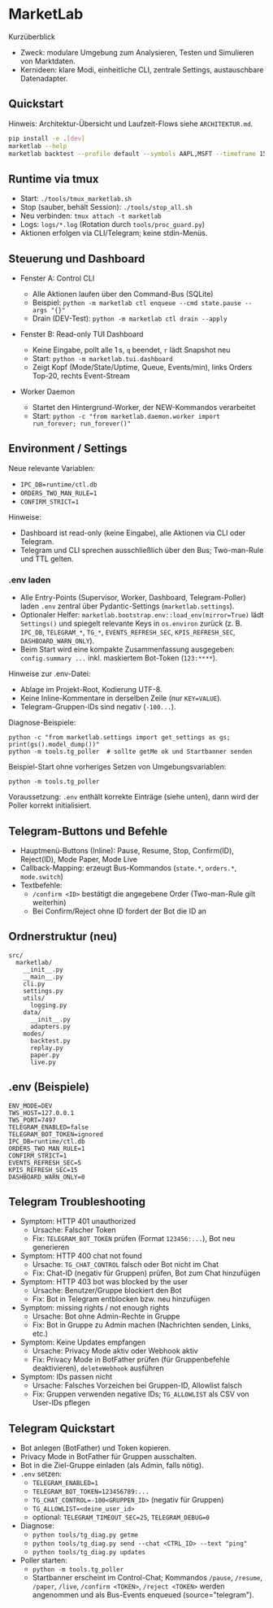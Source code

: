 
# MarketLab

Kurzüberblick
- Zweck: modulare Umgebung zum Analysieren, Testen und Simulieren von Marktdaten.
- Kernideen: klare Modi, einheitliche CLI, zentrale Settings, austauschbare Datenadapter.

## Quickstart
Hinweis: Architektur-Übersicht und Laufzeit-Flows siehe `ARCHITEKTUR.md`.
```bash
pip install -e .[dev]
marketlab --help
marketlab backtest --profile default --symbols AAPL,MSFT --timeframe 15m
```

## Runtime via tmux
- Start: `./tools/tmux_marketlab.sh`
- Stop (sauber, behält Session): `./tools/stop_all.sh`
- Neu verbinden: `tmux attach -t marketlab`
- Logs: `logs/*.log` (Rotation durch `tools/proc_guard.py`)
- Aktionen erfolgen via CLI/Telegram; keine stdin-Menüs.

## Steuerung und Dashboard

- Fenster A: Control CLI
  - Alle Aktionen laufen über den Command-Bus (SQLite)
  - Beispiel: `python -m marketlab ctl enqueue --cmd state.pause --args "{}"`
  - Drain (DEV-Test): `python -m marketlab ctl drain --apply`

- Fenster B: Read-only TUI Dashboard
  - Keine Eingabe, pollt alle 1 s, `q` beendet, `r` lädt Snapshot neu
  - Start: `python -m marketlab.tui.dashboard`
  - Zeigt Kopf (Mode/State/Uptime, Queue, Events/min), links Orders Top-20, rechts Event-Stream

- Worker Daemon
  - Startet den Hintergrund-Worker, der NEW-Kommandos verarbeitet
  - Start: `python -c "from marketlab.daemon.worker import run_forever; run_forever()"`

## Environment / Settings

Neue relevante Variablen:
- `IPC_DB=runtime/ctl.db`
- `ORDERS_TWO_MAN_RULE=1`
- `CONFIRM_STRICT=1`

Hinweise:
- Dashboard ist read-only (keine Eingabe), alle Aktionen via CLI oder Telegram.
- Telegram und CLI sprechen ausschließlich über den Bus; Two-man-Rule und TTL gelten.

### .env laden

- Alle Entry-Points (Supervisor, Worker, Dashboard, Telegram-Poller) laden `.env` zentral über Pydantic-Settings (`marketlab.settings`).
- Optionaler Helfer: `marketlab.bootstrap.env::load_env(mirror=True)` lädt `Settings()` und spiegelt relevante Keys in `os.environ` zurück (z. B. `IPC_DB`, `TELEGRAM_*`, `TG_*`, `EVENTS_REFRESH_SEC`, `KPIS_REFRESH_SEC`, `DASHBOARD_WARN_ONLY`).
- Beim Start wird eine kompakte Zusammenfassung ausgegeben: `config.summary ...` inkl. maskiertem Bot-Token (`123:****`).

Hinweise zur .env-Datei:
- Ablage im Projekt-Root, Kodierung UTF-8.
- Keine Inline-Kommentare in derselben Zeile (nur `KEY=VALUE`).
- Telegram-Gruppen-IDs sind negativ (`-100...`).

Diagnose-Beispiele:
```
python -c "from marketlab.settings import get_settings as gs; print(gs().model_dump())"
python -m tools.tg_poller  # sollte getMe ok und Startbanner senden
```

Beispiel-Start ohne vorheriges Setzen von Umgebungsvariablen:
```
python -m tools.tg_poller
```
Voraussetzung: `.env` enthält korrekte Einträge (siehe unten), dann wird der Poller korrekt initialisiert.

## Telegram-Buttons und Befehle

- Hauptmenü-Buttons (Inline): Pause, Resume, Stop, Confirm(ID), Reject(ID), Mode Paper, Mode Live
- Callback-Mapping: erzeugt Bus-Kommandos (`state.*`, `orders.*`, `mode.switch`)
- Textbefehle:
  - `/confirm <ID>` bestätigt die angegebene Order (Two-man-Rule gilt weiterhin)
  - Bei Confirm/Reject ohne ID fordert der Bot die ID an

## Ordnerstruktur (neu)
```
src/
  marketlab/
    __init__.py
    __main__.py
    cli.py
    settings.py
    utils/
      logging.py
    data/
      __init__.py
      adapters.py
    modes/
      backtest.py
      replay.py
      paper.py
      live.py
```

## .env (Beispiele)
```
ENV_MODE=DEV
TWS_HOST=127.0.0.1
TWS_PORT=7497
TELEGRAM_ENABLED=false
TELEGRAM_BOT_TOKEN=ignored
IPC_DB=runtime/ctl.db
ORDERS_TWO_MAN_RULE=1
CONFIRM_STRICT=1
EVENTS_REFRESH_SEC=5
KPIS_REFRESH_SEC=15
DASHBOARD_WARN_ONLY=0
```

## Telegram Troubleshooting

- Symptom: HTTP 401 unauthorized
  - Ursache: Falscher Token
  - Fix: `TELEGRAM_BOT_TOKEN` prüfen (Format `123456:...`), Bot neu generieren
- Symptom: HTTP 400 chat not found
  - Ursache: `TG_CHAT_CONTROL` falsch oder Bot nicht im Chat
  - Fix: Chat-ID (negativ für Gruppen) prüfen, Bot zum Chat hinzufügen
- Symptom: HTTP 403 bot was blocked by the user
  - Ursache: Benutzer/Gruppe blockiert den Bot
  - Fix: Bot in Telegram entblocken bzw. neu hinzufügen
- Symptom: missing rights / not enough rights
  - Ursache: Bot ohne Admin-Rechte in Gruppe
  - Fix: Bot in Gruppe zu Admin machen (Nachrichten senden, Links, etc.)
- Symptom: Keine Updates empfangen
  - Ursache: Privacy Mode aktiv oder Webhook aktiv
  - Fix: Privacy Mode in BotFather prüfen (für Gruppenbefehle deaktivieren), `deleteWebhook` ausführen
- Symptom: IDs passen nicht
  - Ursache: Falsches Vorzeichen bei Gruppen-ID, Allowlist falsch
  - Fix: Gruppen verwenden negative IDs; `TG_ALLOWLIST` als CSV von User-IDs pflegen

## Telegram Quickstart

- Bot anlegen (BotFather) und Token kopieren.
- Privacy Mode in BotFather für Gruppen ausschalten.
- Bot in die Ziel-Gruppe einladen (als Admin, falls nötig).
- `.env` setzen:
  - `TELEGRAM_ENABLED=1`
  - `TELEGRAM_BOT_TOKEN=123456789:...`
  - `TG_CHAT_CONTROL=-100<GRUPPEN_ID>` (negativ für Gruppen)
  - `TG_ALLOWLIST=<deine_user_id>`
  - optional: `TELEGRAM_TIMEOUT_SEC=25`, `TELEGRAM_DEBUG=0`
- Diagnose:
  - `python tools/tg_diag.py getme`
  - `python tools/tg_diag.py send --chat <CTRL_ID> --text "ping"`
  - `python tools/tg_diag.py updates`
- Poller starten:
  - `python -m tools.tg_poller`
  - Startbanner erscheint im Control-Chat; Kommandos `/pause`, `/resume`, `/paper`, `/live`, `/confirm <TOKEN>`, `/reject <TOKEN>` werden angenommen und als Bus-Events enqueued (source="telegram").
